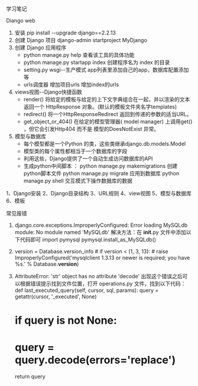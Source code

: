学习笔记

Diango web

1. 安装 pip install --upgrade django==2.2.13 
2. 创建 Django 项目 django-admin startproject MyDjango
3. 创建 Django 应用程序 
    * python manage.py help  查看该工具的具体功能 
    * python manage.py startapp index  创建程序名为 index 的目录
    * setting.py  wsgi--生产模式 app列表里添加自己的app，数据库配置添加等
    * urls调度器 增加项目urls 增加index的urls
4. views视图--Django快捷函数
    * render() 将给定的模板与给定的上下⽂字典组合在⼀起，并以渲染的⽂本返回⼀个 HttpResponse 对象。(默认的模板文件夹名字templates)
    * redirect() 将⼀个HttpResponseRedirect 返回到传递的参数的适当URL。
    * get_object_or_404() 在给定的模型管理器( model manager) 上调⽤get() ，但它会引发Http404 ⽽不是 模型的DoesNotExist 异常。
5. 模型与数据库
    * 每个模型都是一个Python 的类，这些类继承django.db.models.Model 
    * 模型类的每个属性都相当于一个数据库的字段
    * 利用这些，Django提供了一个自动生成访问数据库的API
    * 生成python中间脚本 ：
        python manage.py makemigrations 创建python脚本文件
        python manage.py migrate 应用到数据库
        python manage.py shell 交互模式下操作数据库的数据





























1、Django安装
2、Django目录结构
3、URL规则
4、view视图
5、模型与数据库
6、模板

常见报错
1.  django.core.exceptions.ImproperlyConfigured: Error loading MySQLdb module: No module named 'MySQLdb'
    解决方法：在 __init__.py 文件中添加以下代码即可
    import pymysql
    pymysql.install_as_MySQLdb()

2.   version = Database.version_info
    # if version < (1, 3, 13):
    # raise ImproperlyConfigured('mysqlclient 1.3.13 or newer is required; you have %s.' % Database.__version__)

3.  AttributeError: 'str' object has no attribute 'decode'
    出现这个错误之后可以根据错误提示找到文件位置，打开 operations.py 文件，找到以下代码：
    def last_executed_query(self, cursor, sql, params):
    query = getattr(cursor, '_executed', None)
    # if query is not None:
    #     query = query.decode(errors='replace')
    return query